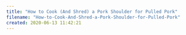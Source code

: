 ```yaml
---
title: "How to Cook (And Shred) a Pork Shoulder for Pulled Pork"
filename: "How-to-Cook-And-Shred-a-Pork-Shoulder-for-Pulled-Pork"
created: 2020-06-13 11:42:21
---
```

